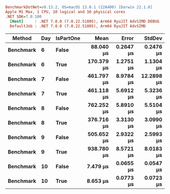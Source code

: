 ``` ini

BenchmarkDotNet=v0.13.2, OS=macOS 13.0.1 (22A400) [Darwin 22.1.0]
Apple M1 Max, 1 CPU, 10 logical and 10 physical cores
.NET SDK=7.0.100
  [Host]     : .NET 7.0.0 (7.0.22.51805), Arm64 RyuJIT AdvSIMD DEBUG
  DefaultJob : .NET 7.0.0 (7.0.22.51805), Arm64 RyuJIT AdvSIMD


```
|    Method | Day | IsPartOne |       Mean |     Error |     StdDev |
|---------- |---- |---------- |-----------:|----------:|-----------:|
| **Benchmark** |   **6** |     **False** |  **88.040 μs** | **0.2647 μs** |  **0.2476 μs** |
| **Benchmark** |   **6** |      **True** | **170.379 μs** | **1.2751 μs** |  **1.1304 μs** |
| **Benchmark** |   **7** |     **False** | **461.797 μs** | **8.9784 μs** | **12.2898 μs** |
| **Benchmark** |   **7** |      **True** | **461.118 μs** | **5.6912 μs** |  **5.3236 μs** |
| **Benchmark** |   **8** |     **False** | **762.252 μs** | **5.8910 μs** |  **5.5104 μs** |
| **Benchmark** |   **8** |      **True** | **376.716 μs** | **3.3130 μs** |  **3.0990 μs** |
| **Benchmark** |   **9** |     **False** | **505.652 μs** | **2.9322 μs** |  **2.5993 μs** |
| **Benchmark** |   **9** |      **True** | **938.780 μs** | **8.5721 μs** |  **8.0183 μs** |
| **Benchmark** |  **10** |     **False** |   **7.479 μs** | **0.0655 μs** |  **0.0547 μs** |
| **Benchmark** |  **10** |      **True** |   **8.653 μs** | **0.0773 μs** |  **0.0723 μs** |
